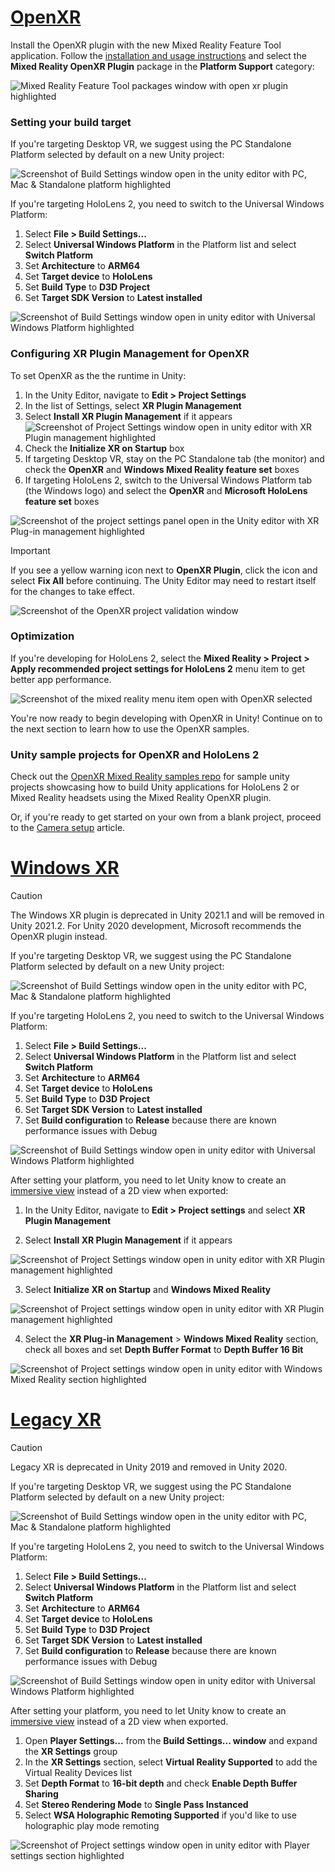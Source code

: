 # [OpenXR](#tab/openxr)

Install the OpenXR plugin with the new Mixed Reality Feature Tool application. Follow the [installation and usage instructions](../../welcome-to-mr-feature-tool.md) and select the **Mixed Reality OpenXR Plugin** package in the **Platform Support** category:

![Mixed Reality Feature Tool packages window with open xr plugin highlighted](../../images/feature-tool-openxr.png)

### Setting your build target

If you're targeting Desktop VR, we suggest using the PC Standalone Platform selected by default on a new Unity project:

![Screenshot of Build Settings window open in the unity editor with PC, Mac & Standalone platform highlighted](../../images/wmr-config-img-3.png)

If you're targeting HoloLens 2, you need to switch to the Universal Windows Platform:

1. Select **File > Build Settings...**
2. Select **Universal Windows Platform** in the Platform list and select **Switch Platform**
3. Set **Architecture** to **ARM64**
4. Set **Target device** to **HoloLens**
5. Set **Build Type** to **D3D Project**
6. Set **Target SDK Version** to **Latest installed**

![Screenshot of Build Settings window open in unity editor with Universal Windows Platform highlighted](../../images/wmr-config-img-4.png)

### Configuring XR Plugin Management for OpenXR

To set OpenXR as the the runtime in Unity:

1. In the Unity Editor, navigate to **Edit > Project Settings**
2. In the list of Settings, select **XR Plugin Management**
3. Select **Install XR Plugin Management** if it appears
![Screenshot of Project Settings window open in unity editor with XR Plugin management highlighted](../../images/wmr-config-img-5.png)
4. Check the **Initialize XR on Startup** box
5. If targeting Desktop VR, stay on the PC Standalone tab (the monitor) and check the **OpenXR** and **Windows Mixed Reality feature set** boxes
6. If targeting HoloLens 2, switch to the Universal Windows Platform tab (the Windows logo) and select the **OpenXR** and **Microsoft HoloLens feature set** boxes

![Screenshot of the project settings panel open in the Unity editor with XR Plug-in management highlighted](../../images/openxr-img-05.png)

> [!IMPORTANT]
> If you see a yellow warning icon next to **OpenXR Plugin**, click the icon and select **Fix All** before continuing. The Unity Editor may need to restart itself for the changes to take effect.

![Screenshot of the OpenXR project validation window](../../images/openxr-img-06.png)

### Optimization

If you're developing for HoloLens 2, select the **Mixed Reality > Project > Apply recommended project settings for HoloLens 2** menu item to get better app performance.

![Screenshot of the mixed reality menu item open with OpenXR selected](../../images/openxr-img-08.png)

You're now ready to begin developing with OpenXR in Unity!  Continue on to the next section to learn how to use the OpenXR samples.

### Unity sample projects for OpenXR and HoloLens 2

Check out the [OpenXR Mixed Reality samples repo](https://github.com/microsoft/OpenXR-Unity-MixedReality-Samples) for sample unity projects showcasing how to build Unity applications for HoloLens 2 or Mixed Reality headsets using the Mixed Reality OpenXR plugin.

Or, if you're ready to get started on your own from a blank project, proceed to the [Camera setup](../../camera-in-unity.md) article.

# [Windows XR](#tab/windowsxr)

> [!CAUTION]
> The Windows XR plugin is deprecated in Unity 2021.1 and will be removed in Unity 2021.2.  For Unity 2020 development, Microsoft recommends the OpenXR plugin instead.

If you're targeting Desktop VR, we suggest using the PC Standalone Platform selected by default on a new Unity project:

![Screenshot of Build Settings window open in the unity editor with PC, Mac & Standalone platform highlighted](../../images/wmr-config-img-3.png)

If you're targeting HoloLens 2, you need to switch to the Universal Windows Platform:

1.  Select **File > Build Settings...**
2.  Select **Universal Windows Platform** in the Platform list and select **Switch Platform**
3.  Set **Architecture** to **ARM64**
4.  Set **Target device** to **HoloLens**
5.  Set **Build Type** to **D3D Project**
6.  Set **Target SDK Version** to **Latest installed**
7.	Set **Build configuration** to **Release** because there are known performance issues with Debug

![Screenshot of Build Settings window open in unity editor with Universal Windows Platform highlighted](../../images/wmr-config-img-4.png)

After setting your platform, you need to let Unity know to create an [immersive view](../../../../design/app-views.md) instead of a 2D view when exported:

1. In the Unity Editor, navigate to **Edit > Project settings** and select **XR Plugin Management**

2. Select **Install XR Plugin Management** if it appears

![Screenshot of Project Settings window open in unity editor with XR Plugin management highlighted](../../images/wmr-config-img-5.png)

3. Select **Initialize XR on Startup** and **Windows Mixed Reality**

![Screenshot of Project settings window open in unity editor with XR Plugin management highlighted](../../images/wmr-config-img-7.png)

4. Select the **XR Plug-in Management** > **Windows Mixed Reality** section, check all boxes and set **Depth Buffer Format** to **Depth Buffer 16 Bit**

![Screenshot of Project settings window open in unity editor with Windows Mixed Reality section highlighted](../../images/wmr-config-img-8.png)

# [Legacy XR](#tab/legacy)

> [!CAUTION]
> Legacy XR is deprecated in Unity 2019 and removed in Unity 2020.

If you're targeting Desktop VR, we suggest using the PC Standalone Platform selected by default on a new Unity project:

![Screenshot of Build Settings window open in the unity editor with PC, Mac & Standalone platform highlighted](../../images/wmr-config-img-3.png)

If you're targeting HoloLens 2, you need to switch to the Universal Windows Platform:

1.  Select **File > Build Settings...**
2.  Select **Universal Windows Platform** in the Platform list and select **Switch Platform**
3.  Set **Architecture** to **ARM64**
4.  Set **Target device** to **HoloLens**
5.  Set **Build Type** to **D3D Project**
6.  Set **Target SDK Version** to **Latest installed**
7.	Set **Build configuration** to **Release** because there are known performance issues with Debug

![Screenshot of Build Settings window open in unity editor with Universal Windows Platform highlighted](../../images/wmr-config-img-4.png)

After setting your platform, you need to let Unity know to create an [immersive view](../../../../design/app-views.md) instead of a 2D view when exported.

1. Open **Player Settings...** from the **Build Settings... window** and expand the **XR Settings** group
2. In the **XR Settings** section, select **Virtual Reality Supported** to add the Virtual Reality Devices list
3. Set **Depth Format** to **16-bit depth** and check **Enable Depth Buffer Sharing**
4. Set **Stereo Rendering Mode** to **Single Pass Instanced**
5. Select **WSA Holographic Remoting Supported** if you'd like to use holographic play mode remoting

![Screenshot of Project settings window open in unity editor with Player settings section highlighted](../../images/wmr-config-img-9.png)
